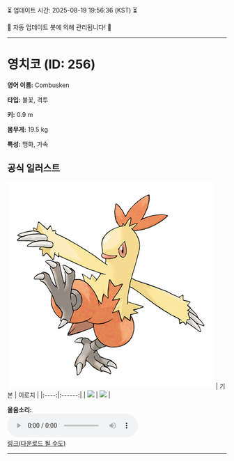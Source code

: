 
⏳ 업데이트 시간: 2025-08-19 19:56:36 (KST) ⏳

🤖 자동 업데이트 봇에 의해 관리됩니다! 🤖

---

# 영치코 (ID: 256)
**영어 이름:** Combusken

**타입:** 불꽃, 격투

**키:** 0.9 m

**몸무게:** 19.5 kg

**특성:** 맹화, 가속

## 공식 일러스트
![](https://raw.githubusercontent.com/PokeAPI/sprites/master/sprites/pokemon/other/official-artwork/256.png)
| 기본 | 이로치 |
|:----:|:------:|
| <img src="http://play.pokemonshowdown.com/sprites/ani/combusken.gif" width="200"> | <img src="http://play.pokemonshowdown.com/sprites/ani-shiny/combusken.gif" width="200"> |

**울음소리:**<br><audio controls src="https://raw.githubusercontent.com/PokeAPI/cries/main/cries/pokemon/latest/256.ogg"></audio><br> [링크(다운로드 될 수도)](https://raw.githubusercontent.com/PokeAPI/cries/main/cries/pokemon/latest/256.ogg)


---
